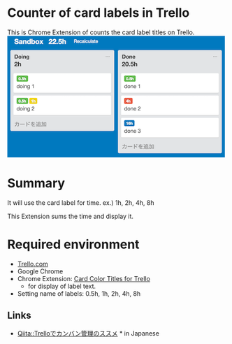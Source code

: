 # Counter of card labels in Trello
This is Chrome Extension of counts the card label titles on Trello.
![image](ExampleImage.png)


# Summary
It will use the card label for time. ex.) 1h, 2h, 4h, 8h

This Extension sums the time and display it.

# Required environment
* [Trello.com](https://trello.com/)
* Google Chrome
* Chrome Extension: [Card Color Titles for Trello](https://chrome.google.com/webstore/detail/card-color-titles-for-tre/hpmobkglehhleflhaefmfajhbdnjmgim)
  * for display of label text.
* Setting name of labels: 0.5h, 1h, 2h, 4h, 8h

## Links
* [Qiita::Trelloでカンバン管理のススメ](http://qiita.com/punchdrunker/items/32780f147a8fe03802f6) * in Japanese

